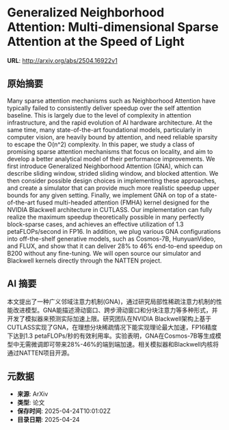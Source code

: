 # Generalized Neighborhood Attention: Multi-dimensional Sparse Attention at the Speed of Light

**URL**: http://arxiv.org/abs/2504.16922v1

## 原始摘要

Many sparse attention mechanisms such as Neighborhood Attention have
typically failed to consistently deliver speedup over the self attention
baseline. This is largely due to the level of complexity in attention
infrastructure, and the rapid evolution of AI hardware architecture. At the
same time, many state-of-the-art foundational models, particularly in computer
vision, are heavily bound by attention, and need reliable sparsity to escape
the O(n^2) complexity. In this paper, we study a class of promising sparse
attention mechanisms that focus on locality, and aim to develop a better
analytical model of their performance improvements. We first introduce
Generalized Neighborhood Attention (GNA), which can describe sliding window,
strided sliding window, and blocked attention. We then consider possible design
choices in implementing these approaches, and create a simulator that can
provide much more realistic speedup upper bounds for any given setting.
Finally, we implement GNA on top of a state-of-the-art fused multi-headed
attention (FMHA) kernel designed for the NVIDIA Blackwell architecture in
CUTLASS. Our implementation can fully realize the maximum speedup theoretically
possible in many perfectly block-sparse cases, and achieves an effective
utilization of 1.3 petaFLOPs/second in FP16. In addition, we plug various GNA
configurations into off-the-shelf generative models, such as Cosmos-7B,
HunyuanVideo, and FLUX, and show that it can deliver 28% to 46% end-to-end
speedup on B200 without any fine-tuning. We will open source our simulator and
Blackwell kernels directly through the NATTEN project.


## AI 摘要

本文提出了一种广义邻域注意力机制(GNA)，通过研究局部性稀疏注意力机制的性能改进模型。GNA能描述滑动窗口、跨步滑动窗口和分块注意力等多种形式，并开发了模拟器来预测实际加速上限。研究团队在NVIDIA Blackwell架构上基于CUTLASS实现了GNA，在理想分块稀疏情况下能实现理论最大加速，FP16精度下达到1.3 petaFLOPs/秒的有效利用率。实验表明，GNA在Cosmos-7B等生成模型中无需微调即可带来28%-46%的端到端加速。相关模拟器和Blackwell内核将通过NATTEN项目开源。

## 元数据

- **来源**: ArXiv
- **类型**: 论文
- **保存时间**: 2025-04-24T10:01:02Z
- **目录日期**: 2025-04-24
